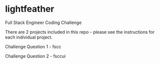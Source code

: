 # lightfeather
 Full Stack Engineer Coding Challenge

There are 2 projects included in this repo - please see the instructions for each individual project.

Challenge Question 1 - fscc

Challenge Question 2 - fsccui
